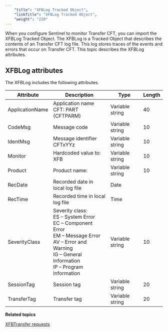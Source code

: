 ```yaml
---
    "title": "XFBLog Tracked Object",
    "linkTitle": "XFBLog Tracked Object",
    "weight": "220"
---
```

When you configure Sentinel to monitor Transfer CFT, you can import
the XFBLog Tracked Object. The XFBLog is a Tracked Object that describes
the contents of an Transfer CFT log file. This log stores traces of the
events and errors that occur on Transfer CFT. This topic describes the XFBLog attributes.

XFBLog attributes
-----------------

The XFBLog includes the following attributes.


| Attribute  | Description  | Type  | Length  |
| --- | --- | --- | --- |
| ApplicationName  | Application name<br/> CFT: PART (CFTPARM) | Variable string  | 40  |
| CodeMsg  | Message code  | Variable string  | 10  |
| IdentMsg  | Message identifier CFTxYYz  | Variable string  | 10  |
| Monitor  | Hardcoded value to: XFB  | Variable string  | 10  |
| Product  | Product name:  | Variable string  | 10  |
| RecDate  | Recorded date in local log file  | Date  |   |
| RecTime  | Recorded time in local log file  | Time  |   |
| SeverityClass  | Severity class:<br/> ES – System Error<br/> EC – Component Error<br/> EM – Message Error<br/> AV – Error and Warning<br/> IG – General Information<br/> IP – Program Information | Variable string  | 10  |
| SessionTag  | Session tag  | Variable string  | 20  |
| TransferTag  | Transfer tag  | Variable string  | 20  |


****Related topics****

[XFBTransfer requests](../xfbtransfer_request)

